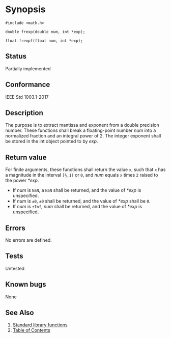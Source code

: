 # Synopsis

`#include <math.h>`

`double frexp(double num, int *exp);`

`float frexpf(float num, int *exp);`

## Status

Partially implemented

## Conformance

IEEE Std 1003.1-2017

## Description

The purpose is to extract mantissa and exponent from a double precision number. These functions shall break a
floating-point number _num_ into a normalized fraction and an integral power of 2. The integer exponent shall be
stored in the int object pointed to by _exp_.

## Return value

For finite arguments, these functions shall return the value `x`, such that `x` has a magnitude in the interval `[½,1)`
or `0`, and _num_ equals `x` times `2` raised to the power _*exp_.

* If _num_ is `NaN`, a `NaN` shall be returned, and the value of _*exp_ is unspecified.
* If _num_ is `±0`, `±0` shall be returned, and the value of _*exp_ shall be `0`.
* If _num_ is `±Inf`, _num_ shall be returned, and the value of _*exp_ is unspecified.

## Errors

No errors are defined.

## Tests

Untested

## Known bugs

None

## See Also

1. [Standard library functions](../README.md)
2. [Table of Contents](../../../README.md)
